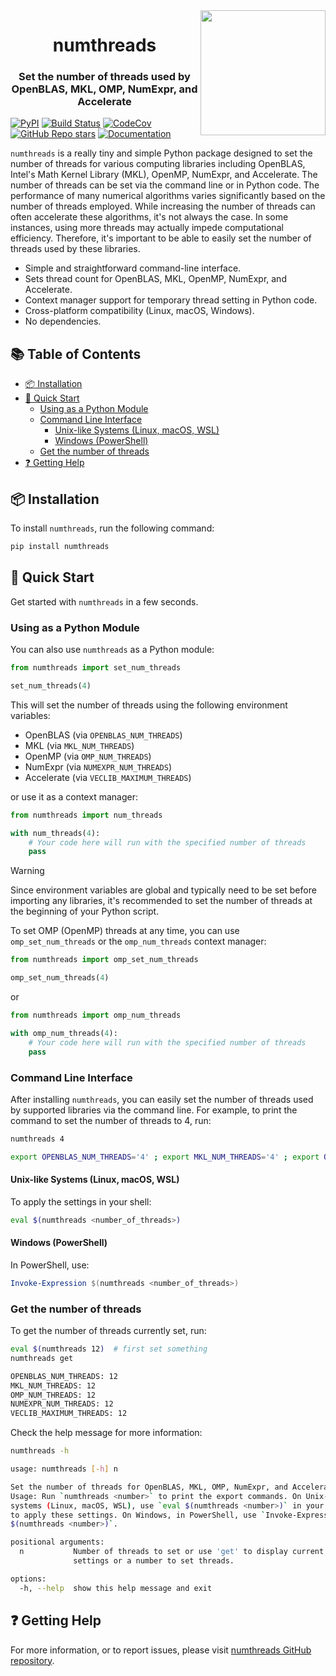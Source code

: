 <img src="https://media.githubusercontent.com/media/basnijholt/nijho.lt/3986f45bae9ea4e834486eab4f7f6963d980c7b6/content/project/numthreads/featured.png" align="right" style="width: 200px;" />

<h1 align="center">numthreads</h1>
<h3 align="center">Set the number of threads used by OpenBLAS, MKL, OMP, NumExpr, and Accelerate</h3>

[![PyPI](https://img.shields.io/pypi/v/numthreads.svg)](https://pypi.python.org/pypi/numthreads)
[![Build Status](https://github.com/basnijholt/numthreads/actions/workflows/pytest.yml/badge.svg)](https://github.com/basnijholt/numthreads/actions/workflows/pytest.yml)
[![CodeCov](https://codecov.io/gh/basnijholt/numthreads/branch/main/graph/badge.svg)](https://codecov.io/gh/basnijholt/numthreads)
[![GitHub Repo stars](https://img.shields.io/github/stars/basnijholt/numthreads)](https://github.com/basnijholt/numthreads)
[![Documentation](https://readthedocs.org/projects/numthreads/badge/?version=latest)](https://numthreads.readthedocs.io/)

`numthreads` is a really tiny and simple Python package designed to set the number of threads for various computing libraries including OpenBLAS, Intel's Math Kernel Library (MKL), OpenMP, NumExpr, and Accelerate.
The number of threads can be set via the command line or in Python code.
The performance of many numerical algorithms varies significantly based on the number of threads employed.
While increasing the number of threads can often accelerate these algorithms, it's not always the case.
In some instances, using more threads may actually impede computational efficiency.
Therefore, it's important to be able to easily set the number of threads used by these libraries.

- Simple and straightforward command-line interface.
- Sets thread count for OpenBLAS, MKL, OpenMP, NumExpr, and Accelerate.
- Context manager support for temporary thread setting in Python code.
- Cross-platform compatibility (Linux, macOS, Windows).
- No dependencies.

<!-- toc-start -->

## :books: Table of Contents

<!-- START doctoc generated TOC please keep comment here to allow auto update -->
<!-- DON'T EDIT THIS SECTION, INSTEAD RE-RUN doctoc TO UPDATE -->

- [:package: Installation](#package-installation)
- [:rocket: Quick Start](#rocket-quick-start)
  - [Using as a Python Module](#using-as-a-python-module)
  - [Command Line Interface](#command-line-interface)
    - [Unix-like Systems (Linux, macOS, WSL)](#unix-like-systems-linux-macos-wsl)
    - [Windows (PowerShell)](#windows-powershell)
  - [Get the number of threads](#get-the-number-of-threads)
- [:question: Getting Help](#question-getting-help)

<!-- END doctoc generated TOC please keep comment here to allow auto update -->

<!-- toc-end -->

## :package: Installation

To install `numthreads`, run the following command:

```bash
pip install numthreads
```

## :rocket: Quick Start

Get started with `numthreads` in a few seconds.

### Using as a Python Module

You can also use `numthreads` as a Python module:

```python
from numthreads import set_num_threads

set_num_threads(4)
```

This will set the number of threads using the following environment variables:
- OpenBLAS (via `OPENBLAS_NUM_THREADS`)
- MKL (via `MKL_NUM_THREADS`)
- OpenMP (via `OMP_NUM_THREADS`)
- NumExpr (via `NUMEXPR_NUM_THREADS`)
- Accelerate (via `VECLIB_MAXIMUM_THREADS`)

or use it as a context manager:

```python
from numthreads import num_threads

with num_threads(4):
    # Your code here will run with the specified number of threads
    pass
```

> [!WARNING]
> Since environment variables are global and typically need to be set before importing any libraries, it's recommended to set the number of threads at the beginning of your Python script.

To set OMP (OpenMP) threads at any time, you can use `omp_set_num_threads` or the `omp_num_threads` context manager:

```python
from numthreads import omp_set_num_threads

omp_set_num_threads(4)
```

or

```python
from numthreads import omp_num_threads

with omp_num_threads(4):
    # Your code here will run with the specified number of threads
    pass
```

### Command Line Interface

After installing `numthreads`, you can easily set the number of threads used by supported libraries via the command line. For example, to print the command to set the number of threads to 4, run:

```bash
numthreads 4
```
<!-- CODE:BASH:START -->
<!-- echo '```bash' -->
<!-- numthreads 4 -->
<!-- echo '```' -->
<!-- CODE:END -->
<!-- OUTPUT:START -->
<!-- ⚠️ This content is auto-generated by `markdown-code-runner`. -->
```bash
export OPENBLAS_NUM_THREADS='4' ; export MKL_NUM_THREADS='4' ; export OMP_NUM_THREADS='4' ; export NUMEXPR_NUM_THREADS='4' ; export VECLIB_MAXIMUM_THREADS='4'
```

<!-- OUTPUT:END -->

#### Unix-like Systems (Linux, macOS, WSL)

To apply the settings in your shell:

```bash
eval $(numthreads <number_of_threads>)
```

#### Windows (PowerShell)

In PowerShell, use:

```powershell
Invoke-Expression $(numthreads <number_of_threads>)
```

### Get the number of threads

To get the number of threads currently set, run:

```bash
eval $(numthreads 12)  # first set something
numthreads get
```
<!-- CODE:BASH:START -->
<!-- echo '```bash' -->
<!-- eval $(numthreads 12) -->
<!-- numthreads get -->
<!-- echo '```' -->
<!-- CODE:END -->
<!-- OUTPUT:START -->
<!-- ⚠️ This content is auto-generated by `markdown-code-runner`. -->
```bash
OPENBLAS_NUM_THREADS: 12
MKL_NUM_THREADS: 12
OMP_NUM_THREADS: 12
NUMEXPR_NUM_THREADS: 12
VECLIB_MAXIMUM_THREADS: 12
```

<!-- OUTPUT:END -->

Check the help message for more information:

```bash
numthreads -h
```
<!-- CODE:BASH:START -->
<!-- echo '```bash' -->
<!-- numthreads -h -->
<!-- echo '```' -->
<!-- CODE:END -->
<!-- OUTPUT:START -->
<!-- ⚠️ This content is auto-generated by `markdown-code-runner`. -->
```bash
usage: numthreads [-h] n

Set the number of threads for OpenBLAS, MKL, OMP, NumExpr, and Accelerate.
Usage: Run `numthreads <number>` to print the export commands. On Unix-like
systems (Linux, macOS, WSL), use `eval $(numthreads <number>)` in your shell
to apply these settings. On Windows, in PowerShell, use `Invoke-Expression
$(numthreads <number>)`.

positional arguments:
  n           Number of threads to set or use 'get' to display current
              settings or a number to set threads.

options:
  -h, --help  show this help message and exit
```

<!-- OUTPUT:END -->

## :question: Getting Help

For more information, or to report issues, please visit [numthreads GitHub repository](https://github.com/basnijholt/numthreads).
